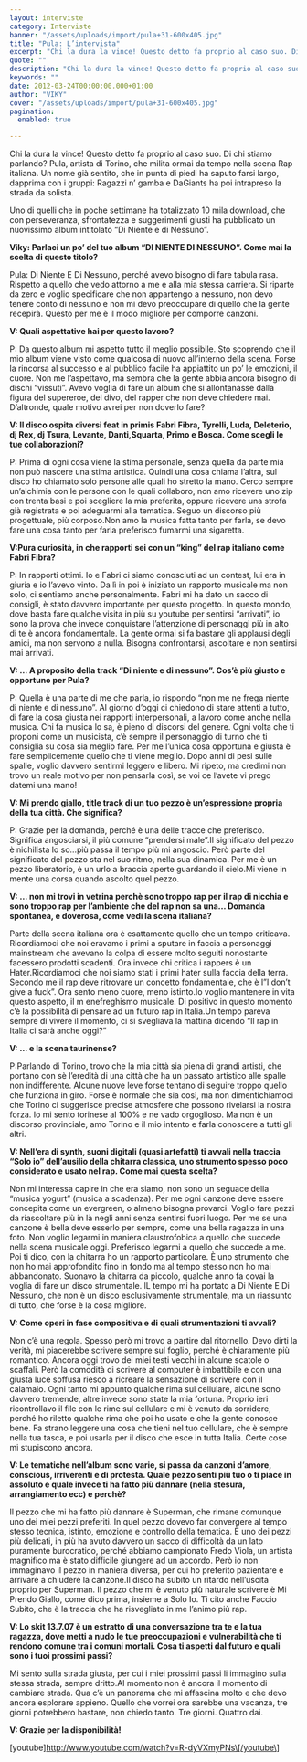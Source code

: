 ```yaml
---
layout: interviste
category: Interviste
banner: "/assets/uploads/import/pula+31-600x405.jpg"
title: "Pula: L’intervista"
excerpt: "Chi la dura la vince! Questo detto fa proprio al caso suo. Di chi stiamo parlando? Pula, artista di Torino, che milita ormai da tempo nella scena Rap italiana. Un nome già sentito, che in punta di piedi ha saputo farsi largo, dapprima con i gruppi: Ragazzi n’ gamba e DaGiants ha poi intrapreso la…"
quote: ""
description: "Chi la dura la vince! Questo detto fa proprio al caso suo. Di chi stiamo parlando? Pula, artista di Torino, che milita ormai da tempo nella scena Rap italiana. Un nome già sentito, che in punta di piedi ha saputo farsi largo, dapprima con i gruppi: Ragazzi n’ gamba e DaGiants ha poi intrapreso la…"
keywords: ""
date: 2012-03-24T00:00:00.000+01:00
author: "VIKY"
cover: "/assets/uploads/import/pula+31-600x405.jpg"
pagination:
  enabled: true

---
```


Chi la dura la vince! Questo detto fa proprio al caso suo. Di chi stiamo parlando? Pula, artista di Torino, che milita ormai da tempo nella scena Rap italiana. Un nome già sentito, che in punta di piedi ha saputo farsi largo, dapprima con i gruppi: Ragazzi n’ gamba e DaGiants ha poi intrapreso la strada da solista.

Uno di quelli che in poche settimane ha totalizzato 10 mila download, che con perseveranza, sfrontatezza e suggerimenti giusti ha pubblicato un nuovissimo album intitolato “Di Niente e di Nessuno”.

**Viky: Parlaci un po’ del tuo album “DI NIENTE DI NESSUNO”. Come mai la scelta di questo titolo?**

Pula: Di Niente E Di Nessuno, perché avevo bisogno di fare tabula rasa. Rispetto a quello che vedo attorno a me e alla mia stessa carriera. Si riparte da zero e voglio specificare che non appartengo a nessuno, non devo tenere conto di nessuno e non mi devo preoccupare di quello che la gente recepirà. Questo per me è il modo migliore per comporre canzoni.

**V: Quali aspettative hai per questo lavoro?**

P: Da questo album mi aspetto tutto il meglio possibile. Sto scoprendo che il mio album viene visto come qualcosa di nuovo all’interno della scena. Forse la rincorsa al successo e al pubblico facile ha appiattito un po’ le emozioni, il cuore. Non me l’aspettavo, ma sembra che la gente abbia ancora bisogno di dischi “vissuti”. Avevo voglia di fare un album che si allontanasse dalla figura del supereroe, del divo, del rapper che non deve chiedere mai. D’altronde, quale motivo avrei per non doverlo fare?

**V: Il disco ospita diversi feat in primis Fabri Fibra, Tyrelli, Luda, Deleterio, dj Rex, dj Tsura, Levante, Danti,Squarta, Primo e Bosca. Come scegli le tue collaborazioni?**

P: Prima di ogni cosa viene la stima personale, senza quella da parte mia non può nascere una stima artistica. Quindi una cosa chiama l’altra, sul disco ho chiamato solo persone alle quali ho stretto la mano. Cerco sempre un’alchimia con le persone con le quali collaboro, non amo ricevere uno zip con trenta basi e poi scegliere la mia preferita, oppure ricevere una strofa già registrata e poi adeguarmi alla tematica. Seguo un discorso più progettuale, più corposo.Non amo la musica fatta tanto per farla, se devo fare una cosa tanto per farla preferisco fumarmi una sigaretta.

**V:Pura curiosità, in che rapporti sei con un “king” del rap italiano come Fabri Fibra?**

P: In rapporti ottimi. Io e Fabri ci siamo conosciuti ad un contest, lui era in giuria e io l’avevo vinto. Da lì in poi è iniziato un rapporto musicale ma non solo, ci sentiamo anche personalmente. Fabri mi ha dato un sacco di consigli, è stato davvero importante per questo progetto. In questo mondo, dove basta fare qualche visita in più su youtube per sentirsi “arrivati”, io sono la prova che invece conquistare l’attenzione di personaggi più in alto di te è ancora fondamentale. La gente ormai si fa bastare gli applausi degli amici, ma non servono a nulla. Bisogna confrontarsi, ascoltare e non sentirsi mai arrivati.

**V: … A proposito della track “Di niente e di nessuno”. Cos’è più giusto e opportuno per Pula?**

P: Quella è una parte di me che parla, io rispondo “non me ne frega niente di niente e di nessuno”. Al giorno d’oggi ci chiedono di stare attenti a tutto, di fare la cosa giusta nei rapporti interpersonali, a lavoro come anche nella musica. Chi fa musica lo sa, è pieno di discorsi del genere. Ogni volta che ti proponi come un musicista, c’è sempre il personaggio di turno che ti consiglia su cosa sia meglio fare. Per me l’unica cosa opportuna e giusta è fare semplicemente quello che ti viene meglio. Dopo anni di pesi sulle spalle, voglio davvero sentirmi leggero e libero. Mi ripeto, ma credimi non trovo un reale motivo per non pensarla così, se voi ce l’avete vi prego datemi una mano!

**V: Mi prendo giallo, title track di un tuo pezzo è un’espressione propria della tua città. Che significa?**

P: Grazie per la domanda, perché è una delle tracce che preferisco. Significa angosciarsi, il più comune “prendersi male”.Il significato del pezzo è nichilista lo so…più passa il tempo più mi angoscio. Però parte del significato del pezzo sta nel suo ritmo, nella sua dinamica. Per me è un pezzo liberatorio, è un urlo a braccia aperte guardando il cielo.Mi viene in mente una corsa quando ascolto quel pezzo.

**V: … non mi trovi in vetrina perchè sono troppo rap per il rap di nicchia e sono troppo rap per l’ambiente che del rap non sa una… Domanda spontanea, e doverosa, come vedi la scena italiana?**

Parte della scena italiana ora è esattamente quello che un tempo criticava. Ricordiamoci che noi eravamo i primi a sputare in faccia a personaggi mainstream che avevano la colpa di essere molto seguiti nonostante facessero prodotti scadenti. Ora invece chi critica i rappers è un Hater.Ricordiamoci che noi siamo stati i primi hater sulla faccia della terra. Secondo me il rap deve ritrovare un concetto fondamentale, che è l”I don’t give a fuck”. Ora sento meno cuore, meno istinto.Io voglio mantenere in vita questo aspetto, il m enefreghismo musicale. Di positivo in questo momento c’è la possibilità di pensare ad un futuro rap in Italia.Un tempo pareva sempre di vivere il momento, ci si svegliava la mattina dicendo “Il rap in Italia ci sarà anche oggi?”

**V: … e la scena taurinense?** 

P:Parlando di Torino, trovo che la mia città sia piena di grandi artisti, che portano con sè l’eredità di una città che ha un passato artistico alle spalle non indifferente. Alcune nuove leve forse tentano di seguire troppo quello che funziona in giro. Forse è normale che sia così, ma non dimentichiamoci che Torino ci suggerisce precise atmosfere che possono rivelarsi la nostra forza. Io mi sento torinese al 100% e ne vado orgoglioso. Ma non è un discorso provinciale, amo Torino e il mio intento e farla conoscere a tutti gli altri.

**V: Nell’era di synth, suoni digitali (quasi artefatti) ti avvali nella traccia “Solo io” dell’ausilio della chitarra classica, uno strumento spesso poco considerato e usato nel rap. Come mai questa scelta?**

Non mi interessa capire in che era siamo, non sono un seguace della “musica yogurt” (musica a scadenza). Per me ogni canzone deve essere concepita come un evergreen, o almeno bisogna provarci. Voglio fare pezzi da riascoltare più in là negli anni senza sentirsi fuori luogo. Per me se una canzone è bella deve esserlo per sempre, come una bella ragazza in una foto. Non voglio legarmi in maniera claustrofobica a quello che succede nella scena musicale oggi. Preferisco legarmi a quello che succede a me. Poi ti dico, con la chitarra ho un rapporto particolare. È uno strumento che non ho mai approfondito fino in fondo ma al tempo stesso non ho mai abbandonato. Suonavo la chitarra da piccolo, qualche anno fa covai la voglia di fare un disco strumentale. lL tempo mi ha portato a Di Niente E Di Nessuno, che non è un disco esclusivamente strumentale, ma un riassunto di tutto, che forse è la cosa migliore.

**V: Come operi in fase compositiva e di quali strumentazioni ti avvali?**

Non c’è una regola. Spesso però mi trovo a partire dal ritornello. Devo dirti la verità, mi piacerebbe scrivere sempre sul foglio, perché è chiaramente più romantico. Ancora oggi trovo dei miei testi vecchi in alcune scatole o scaffali. Però la comodità di scrivere al computer è imbattibile e con una giusta luce soffusa riesco a ricreare la sensazione di scrivere con il calamaio. Ogni tanto mi appunto qualche rima sul cellulare, alcune sono davvero tremende, altre invece sono state la mia fortuna. Proprio ieri ricontrollavo il file con le rime sul cellulare e mi è venuto da sorridere, perché ho riletto qualche rima che poi ho usato e che la gente conosce bene. Fa strano leggere una cosa che tieni nel tuo cellulare, che è sempre nella tua tasca, e poi usarla per il disco che esce in tutta Italia. Certe cose mi stupiscono ancora.

**V: Le tematiche nell’album sono varie, si passa da canzoni d’amore, conscious, irriverenti e di protesta. Quale pezzo senti più tuo o ti piace in assoluto e quale invece ti ha fatto più dannare (nella stesura, arrangiamento ecc) e perchè?**

Il pezzo che mi ha fatto più dannare è Superman, che rimane comunque uno dei miei pezzi preferiti. In quel pezzo dovevo far convergere al tempo stesso tecnica, istinto, emozione e controllo della tematica. È uno dei pezzi più delicati, in più ha avuto davvero un sacco di difficoltà da un lato puramente burocratico, perché abbiamo campionato Fredo Viola, un artista magnifico ma è stato difficile giungere ad un accordo. Però io non immaginavo il pezzo in maniera diversa, per cui ho preferito pazientare e arrivare a chiudere la canzone.Il disco ha subito un ritardo nell’uscita proprio per Superman. Il pezzo che mi è venuto più naturale scrivere è Mi Prendo Giallo, come dico prima, insieme a Solo Io. Ti cito anche Faccio Subito, che è la traccia che ha risvegliato in me l’animo più rap.

**V: Lo skit 13.7.07 è un estratto di una conversazione tra te e la tua ragazza, dove metti a nudo le tue preoccupazioni e vulnerabilità che ti rendono comune tra i comuni mortali. Cosa ti aspetti dal futuro e quali sono i tuoi prossimi passi?**

Mi sento sulla strada giusta, per cui i miei prossimi passi li immagino sulla stessa strada, sempre dritto.Al momento non è ancora il momento di cambiare strada. Qua c’è un panorama che mi affascina molto e che devo ancora esplorare appieno. Quello che vorrei ora sarebbe una vacanza, tre giorni potrebbero bastare, non chiedo tanto. Tre giorni. Quattro dai.

**V: Grazie per la disponibilità!**

\[youtube\]http://www.youtube.com/watch?v=R-dyVXmyPNs\[/youtube\]